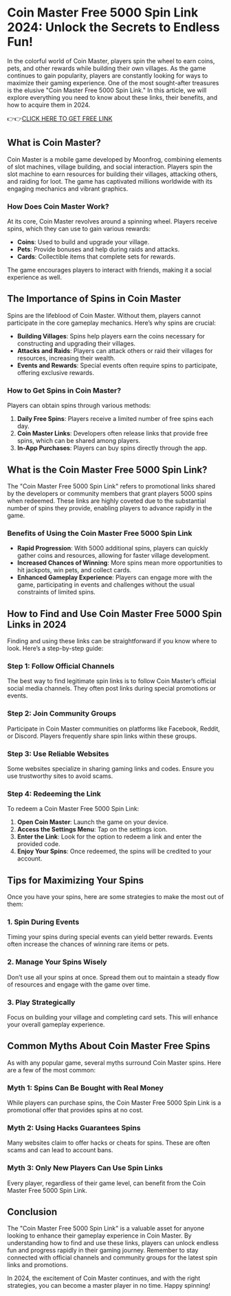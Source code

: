 # Coin Master Free 5000 Spin Link 2024: Unlock the Secrets to Endless Fun!

In the colorful world of Coin Master, players spin the wheel to earn coins, pets, and other rewards while building their own villages. As the game continues to gain popularity, players are constantly looking for ways to maximize their gaming experience. One of the most sought-after treasures is the elusive "Coin Master Free 5000 Spin Link." In this article, we will explore everything you need to know about these links, their benefits, and how to acquire them in 2024.

👉👉[CLICK HERE TO GET FREE LINK](https://todaylink.site/Coinspins/)

## What is Coin Master?

Coin Master is a mobile game developed by Moonfrog, combining elements of slot machines, village building, and social interaction. Players spin the slot machine to earn resources for building their villages, attacking others, and raiding for loot. The game has captivated millions worldwide with its engaging mechanics and vibrant graphics.

### How Does Coin Master Work?

At its core, Coin Master revolves around a spinning wheel. Players receive spins, which they can use to gain various rewards:

- **Coins**: Used to build and upgrade your village.
- **Pets**: Provide bonuses and help during raids and attacks.
- **Cards**: Collectible items that complete sets for rewards.

The game encourages players to interact with friends, making it a social experience as well.

## The Importance of Spins in Coin Master

Spins are the lifeblood of Coin Master. Without them, players cannot participate in the core gameplay mechanics. Here’s why spins are crucial:

- **Building Villages**: Spins help players earn the coins necessary for constructing and upgrading their villages.
- **Attacks and Raids**: Players can attack others or raid their villages for resources, increasing their wealth.
- **Events and Rewards**: Special events often require spins to participate, offering exclusive rewards.

### How to Get Spins in Coin Master?

Players can obtain spins through various methods:

1. **Daily Free Spins**: Players receive a limited number of free spins each day.
2. **Coin Master Links**: Developers often release links that provide free spins, which can be shared among players.
3. **In-App Purchases**: Players can buy spins directly through the app.

## What is the Coin Master Free 5000 Spin Link?

The "Coin Master Free 5000 Spin Link" refers to promotional links shared by the developers or community members that grant players 5000 spins when redeemed. These links are highly coveted due to the substantial number of spins they provide, enabling players to advance rapidly in the game.

### Benefits of Using the Coin Master Free 5000 Spin Link

- **Rapid Progression**: With 5000 additional spins, players can quickly gather coins and resources, allowing for faster village development.
- **Increased Chances of Winning**: More spins mean more opportunities to hit jackpots, win pets, and collect cards.
- **Enhanced Gameplay Experience**: Players can engage more with the game, participating in events and challenges without the usual constraints of limited spins.

## How to Find and Use Coin Master Free 5000 Spin Links in 2024

Finding and using these links can be straightforward if you know where to look. Here’s a step-by-step guide:

### Step 1: Follow Official Channels

The best way to find legitimate spin links is to follow Coin Master’s official social media channels. They often post links during special promotions or events.

### Step 2: Join Community Groups

Participate in Coin Master communities on platforms like Facebook, Reddit, or Discord. Players frequently share spin links within these groups.

### Step 3: Use Reliable Websites

Some websites specialize in sharing gaming links and codes. Ensure you use trustworthy sites to avoid scams.

### Step 4: Redeeming the Link

To redeem a Coin Master Free 5000 Spin Link:

1. **Open Coin Master**: Launch the game on your device.
2. **Access the Settings Menu**: Tap on the settings icon.
3. **Enter the Link**: Look for the option to redeem a link and enter the provided code.
4. **Enjoy Your Spins**: Once redeemed, the spins will be credited to your account.

## Tips for Maximizing Your Spins

Once you have your spins, here are some strategies to make the most out of them:

### 1. Spin During Events

Timing your spins during special events can yield better rewards. Events often increase the chances of winning rare items or pets.

### 2. Manage Your Spins Wisely

Don’t use all your spins at once. Spread them out to maintain a steady flow of resources and engage with the game over time.

### 3. Play Strategically

Focus on building your village and completing card sets. This will enhance your overall gameplay experience.

## Common Myths About Coin Master Free Spins

As with any popular game, several myths surround Coin Master spins. Here are a few of the most common:

### Myth 1: Spins Can Be Bought with Real Money

While players can purchase spins, the Coin Master Free 5000 Spin Link is a promotional offer that provides spins at no cost.

### Myth 2: Using Hacks Guarantees Spins

Many websites claim to offer hacks or cheats for spins. These are often scams and can lead to account bans.

### Myth 3: Only New Players Can Use Spin Links

Every player, regardless of their game level, can benefit from the Coin Master Free 5000 Spin Link.

## Conclusion

The "Coin Master Free 5000 Spin Link" is a valuable asset for anyone looking to enhance their gameplay experience in Coin Master. By understanding how to find and use these links, players can unlock endless fun and progress rapidly in their gaming journey. Remember to stay connected with official channels and community groups for the latest spin links and promotions.

In 2024, the excitement of Coin Master continues, and with the right strategies, you can become a master player in no time. Happy spinning!
